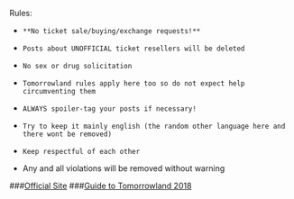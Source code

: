 Rules:

*     **No ticket sale/buying/exchange requests!**
*     Posts about UNOFFICIAL ticket resellers will be deleted
*     No sex or drug solicitation
*     Tomorrowland rules apply here too so do not expect help circumventing them
*     ALWAYS spoiler-tag your posts if necessary!
*     Try to keep it mainly english (the random other language here and there wont be removed)
*     Keep respectful of each other
* Any and all violations will be removed without warning

###[Official Site](http://www.tomorrowland.com/)
###[Guide to Tomorrowland 2018](https://www.reddit.com/r/Tomorrowland/comments/6s4wpm/guide_to_tomorrowland_2018/)
